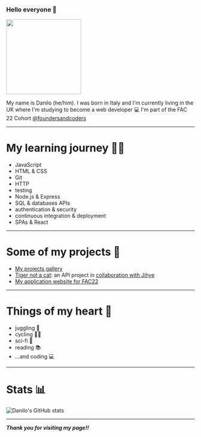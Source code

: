 ### Hello everyone 👋

 <img src="https://media.giphy.com/media/hTUJMB4EzbfO5HoEtH/giphy.gif" width="200">

My name is Danilo (he/him). 
I was born in Italy and I'm currently living in the UK where I'm studying to become a web developer 💻 
I'm part of the FAC 22 Cohort [@foundersandcoders](https://github.com/foundersandcoders) 

---

# My learning journey 👨‍🎓
* JavaScript 
* HTML & CSS 
* Git 
* HTTP 
* testing 
* Node.js & Express 
* SQL & databases APIs 
* authentication & security 
* continuous integration & deployment 
* SPAs & React 

---

# Some of my projects 💾 
* [My projects gallery](https://danilo-cupido.github.io/pre-apprenticeship-projects/)
* [Tiger not a cat](https://fac22.github.io/tiger-not-a-cat/): an API project in [collaboration with Jihye](https://github.com/jijip41)
* [My application website for FAC22](https://danilo-cupido.github.io/FAC22-Application/)

---

# Things of my heart 💖 
* juggling 🤹
* cycling 🚴‍♂️ 
* sci-fi 🤖 
* reading 📚 
* ...and coding 💻 

---
# Stats 📊

![Danilo's GitHub stats](https://github-readme-stats.vercel.app/api?username=danilo-cupido&theme=bear&show_icons=true)


---

**_Thank you for visiting my page!!_**



<!--
**danilo-cupido/danilo-cupido** is a ✨ _special_ ✨ repository because its `README.md` (this file) appears on your GitHub profile.

Here are some ideas to get you started:

- 🔭 I’m currently working on ...
- 🌱 I’m currently learning ...
- 👯 I’m looking to collaborate on ...
- 🤔 I’m looking for help with ...
- 💬 Ask me about ...
- 📫 How to reach me: ...
- 😄 Pronouns: ...
- ⚡ Fun fact: ...
-->
